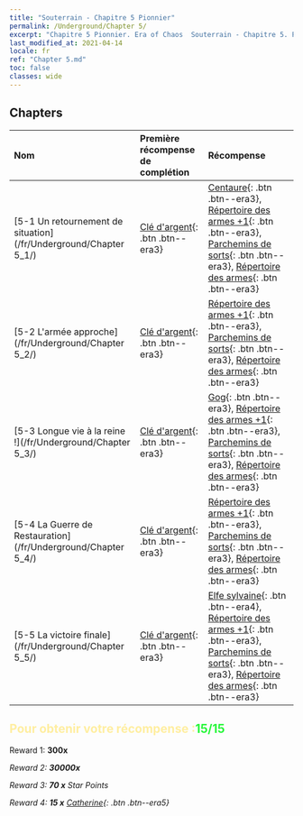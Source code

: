 ```yaml
---
title: "Souterrain - Chapitre 5 Pionnier"
permalink: /Underground/Chapter 5/
excerpt: "Chapitre 5 Pionnier. Era of Chaos  Souterrain - Chapitre 5. Pionnier"
last_modified_at: 2021-04-14
locale: fr
ref: "Chapter 5.md"
toc: false
classes: wide
---
```


## Chapters

  | Nom |  Première récompense de complétion | Récompense |
  |:------------|:------------|:------------| 
  | [5-1 Un retournement de situation](/fr/Underground/Chapter 5_1/) | [Clé d'argent](/fr/Items/con_693/){: .btn .btn--era3} | [Centaure](/fr/Items/unt_199/){: .btn .btn--era3}, [Répertoire des armes +1](/fr/Items/mat_25/){: .btn .btn--era3}, [Parchemins de sorts](/fr/Items/con_694/){: .btn .btn--era3}, [Répertoire des armes](/fr/Items/mat_18/){: .btn .btn--era3} |
  | [5-2 L'armée approche](/fr/Underground/Chapter 5_2/) | [Clé d'argent](/fr/Items/con_693/){: .btn .btn--era3} | [Répertoire des armes +1](/fr/Items/mat_25/){: .btn .btn--era3}, [Parchemins de sorts](/fr/Items/con_694/){: .btn .btn--era3}, [Répertoire des armes](/fr/Items/mat_18/){: .btn .btn--era3} |
  | [5-3 Longue vie à la reine !](/fr/Underground/Chapter 5_3/) | [Clé d'argent](/fr/Items/con_693/){: .btn .btn--era3} | [Gog](/fr/Items/unt_227/){: .btn .btn--era3}, [Répertoire des armes +1](/fr/Items/mat_25/){: .btn .btn--era3}, [Parchemins de sorts](/fr/Items/con_694/){: .btn .btn--era3}, [Répertoire des armes](/fr/Items/mat_18/){: .btn .btn--era3} |
  | [5-4 La Guerre de Restauration](/fr/Underground/Chapter 5_4/) | [Clé d'argent](/fr/Items/con_693/){: .btn .btn--era3} | [Répertoire des armes +1](/fr/Items/mat_25/){: .btn .btn--era3}, [Parchemins de sorts](/fr/Items/con_694/){: .btn .btn--era3}, [Répertoire des armes](/fr/Items/mat_18/){: .btn .btn--era3} |
  | [5-5 La victoire finale](/fr/Underground/Chapter 5_5/) | [Clé d'argent](/fr/Items/con_693/){: .btn .btn--era3} | [Elfe sylvaine](/fr/Items/unt_201/){: .btn .btn--era4}, [Répertoire des armes +1](/fr/Items/mat_25/){: .btn .btn--era3}, [Parchemins de sorts](/fr/Items/con_694/){: .btn .btn--era3}, [Répertoire des armes](/fr/Items/mat_18/){: .btn .btn--era3} |


## <span style="color: #ffeea0">Pour obtenir votre récompense :</span><span style="color: #27f73a">15/15</span>

 Reward 1:  **300x** <i class="fas fa-gem"/>

 Reward 2:  **30000x** <i class="fas fa-coins"/>

 Reward 3: **70 x** Star Points

 Reward 4: **15 x** [Catherine](/fr/Items/her_361/){: .btn .btn--era5}

